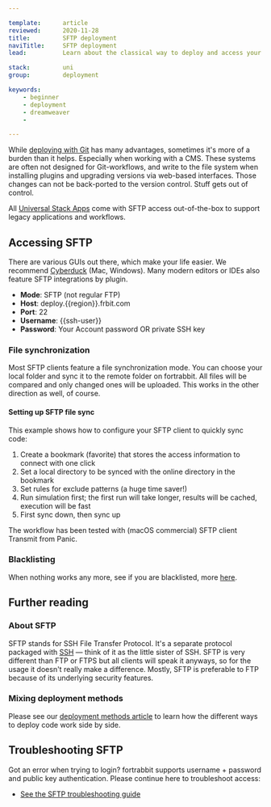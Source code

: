 ```yaml
---

template:      article
reviewed:      2020-11-28
title:         SFTP deployment
naviTitle:     SFTP deployment
lead:          Learn about the classical way to deploy and access your App on fortrabbit.

stack:         uni
group:         deployment

keywords:
    - beginner
    - deployment
    - dreamweaver
    -

---
```


While [deploying with Git](git-deployment) has many advantages, sometimes it's more of a burden than it helps. Especially when working with a CMS. These systems are often not designed for Git-workflows, and write to the file system when installing plugins and upgrading versions via web-based interfaces. Those changes can not be back-ported to the version control. Stuff gets out of control.

All [Universal Stack Apps](app-uni) come with SFTP access out-of-the-box to support legacy applications and workflows.


## Accessing SFTP

There are various GUIs out there, which make your life easier. We recommend [Cyberduck](https://cyberduck.io/) (Mac, Windows). Many modern editors or IDEs also feature SFTP integrations by plugin.

* **Mode**: SFTP (not regular FTP)
* **Host**: deploy.{{region}}.frbit.com
* **Port**: 22
* **Username**: {{ssh-user}}
* **Password**: Your Account password OR private SSH key


### File synchronization

Most SFTP clients feature a file synchronization mode. You can choose your local folder and sync it to the remote folder on fortrabbit. All files will be compared and only changed ones will be uploaded. This works in the other direction as well, of course.

#### Setting up SFTP file sync

This example shows how to configure your SFTP client to quickly sync code:

1. Create a bookmark (favorite) that stores the access information to connect with one click
2. Set a local directory to be synced with the online directory in the bookmark
3. Set rules for exclude patterns (a huge time saver!)
4. Run simulation first; the first run will take longer, results will be cached, execution will be fast
5. First sync down, then sync up

The workflow has been tested with (macOS commercial) SFTP client Transmit from Panic.


### Blacklisting

When nothing works any more, see if you are blacklisted, more [here](/troubleshooting#toc-blacklisting).


## Further reading

### About SFTP

SFTP stands for SSH File Transfer Protocol. It's a separate protocol packaged with [SSH](/ssh-uni) — think of it as the little sister of SSH. SFTP is very different than FTP or FTPS but all clients will speak it anyways, so for the usage it doesn't really make a difference. Mostly, SFTP is preferable to FTP because of its underlying security features.

### Mixing deployment methods

Please see our [deployment methods article](deployment-methods-uni) to learn how the different ways to deploy code work side by side.


## Troubleshooting SFTP

Got an error when trying to login? fortrabbit supports username + password and public key authentication. Please continue here to troubleshoot access:

* [See the SFTP troubleshooting guide](/sftp-troubleshooting)